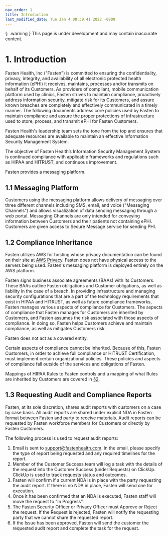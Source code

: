 ```yaml
---
nav_order: 1
title: Introduction
last_modified_date: Tue Jan 4 08:39:41 2022 -0800
---
```


{: .warning }
This page is under development and may contain inaccurate content.


# 1. Introduction

Fasten Health, Inc ("Fasten") is committed to ensuring the confidentiality, privacy, integrity, and availability of all electronic protected health information (ePHI) it receives, maintains, processes and/or transmits on behalf of its Customers. As providers of compliant, mobile communication platform used by clinics, Fasten strives to maintain compliance, proactively address information security, mitigate risk for its Customers, and assure known breaches are completely and effectively communicated in a timely manner. The following documents address core policies used by Fasten to maintain compliance and assure the proper protections of infrastructure used to store, process, and transmit ePHI for Fasten Customers.

Fasten Health's leadership team sets the tone from the top and ensures that adequate resources are available to maintain an effective Information Security Management System.

The objective of Fasten Health’s Information Security Management System is continued compliance with applicable frameworks and regulations such as HIPAA and HITRUST, and continuous improvement.

Fasten provides a messaging platform.

## 1.1 Messaging Platform

Customers using the messaging platform allows delivery of messaging over three different channels including SMS, email, and voice ("Messaging Channels") and allows visualization of data sending messaging through a web portal. Messaging Channels are only intended for conveying information between Customers and their patients not containing ePHI. Customers are given access to Secure Message service for sending PHI.

## 1.2 Compliance Inheritance

Fasten utilizes AWS for hosting whose privacy documentation can be found on their site at [AWS Privacy](https://aws.amazon.com/privacy/). Fasten does not have physical access to the servers being used. Fasten's messaging platform is deployed entirely on the AWS platform.

Fasten signs business associate agreements (BAAs) with its Customers. These BAAs outline Fasten obligations and Customer obligations, as well as liability in the case of a breach. In providing infrastructure and managing security configurations that are a part of the technology requirements that exist in HIPAA and HITRUST, as well as future compliance frameworks, Fasten manages various aspects of compliance for Customers. The aspects of compliance that Fasten manages for Customers are inherited by Customers, and Fasten assumes the risk associated with those aspects of compliance. In doing so, Fasten helps Customers achieve and maintain compliance, as well as mitigates Customers risk.

Fasten does not act as a covered entity.

Certain aspects of compliance cannot be inherited. Because of this, Fasten Customers, in order to achieve full compliance or HITRUST Certification, must implement certain organizational policies. These policies and aspects of compliance fall outside of the services and obligations of Fasten.

Mappings of HIPAA Rules to Fasten controls and a mapping of what Rules are inherited by Customers are covered in [§2](#2.-hipaa-inheritance).

## 1.3 Requesting Audit and Compliance Reports

Fasten, at its sole discretion, shares audit reports with customers on a case by case basis. All audit reports are shared under explicit NDA in Fasten format between Fasten and party to receive materials. Audit reports can be requested by Fasten workforce members for Customers or directly by Fasten Customers.

The following process is used to request audit reports:

1. Email is sent to support@fastenhealth.com. In the email, please specify the type of report being requested and any required timelines for the report.
1. Member of the Customer Success team will log a task with the details of the request into the Customer Success (under Requests) on ClickUp. ClickUp is used to track requests status and outcomes.
1. Fasten will confirm if a current NDA is in place with the party requesting the audit report. If there is no NDA in place, Fasten will send one for execution.
1. Once it has been confirmed that an NDA is executed, Fasten staff will move the request to "In Progress".
1. The Fasten Security Officer or Privacy Officer must Approve or Reject the request. If the Request is rejected, Fasten will notify the requesting party that we cannot share the requested report.
1. If the Issue has been approved, Fasten will send the customer the requested audit report and complete the task for the request.
